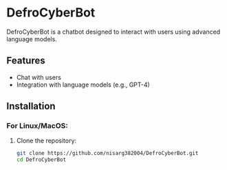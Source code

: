 # DefroCyberBot

DefroCyberBot is a chatbot designed to interact with users using advanced language models.

## Features

- Chat with users
- Integration with language models (e.g., GPT-4)

## Installation

### For Linux/MacOS:
1. Clone the repository:
   ```bash
   git clone https://github.com/nisarg382004/DefroCyberBot.git
   cd DefroCyberBot
